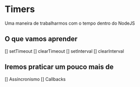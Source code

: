 # Timers

Uma maneira de trabalharmos com o tempo dentro do NodeJS

## O que vamos aprender
[] setTimeout
[] clearTimeout
[] setInterval
[] clearInterval

## Iremos praticar um pouco mais de 
[] Assíncronismo
[] Callbacks